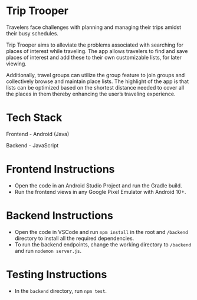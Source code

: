 # Trip Trooper

Travelers face challenges with planning and managing their trips amidst their busy schedules.

Trip Trooper aims to alleviate the problems associated with searching for places of interest while traveling. The app allows travelers to find and save places of interest and add these to their own customizable lists, for later viewing.

Additionally, travel groups can utilize the group feature to join groups and collectively browse and maintain place lists. The highlight of the app is that lists can be optimized based on the shortest distance needed to cover all the places in them thereby enhancing the user’s traveling experience.

# Tech Stack

Frontend - Android (Java)

Backend - JavaScript

# Frontend Instructions

- Open the code in an Android Studio Project and run the Gradle build.
- Run the frontend views in any Google Pixel Emulator with Android 10+.

# Backend Instructions

- Open the code in VSCode and run `npm install` in the root and `/backend` directory to install all the required dependencies.
- To run the backend endpoints, change the working directory to `/backend` and run `nodemon server.js`.

# Testing Instructions

- In the `backend` directory, run `npm test`.
